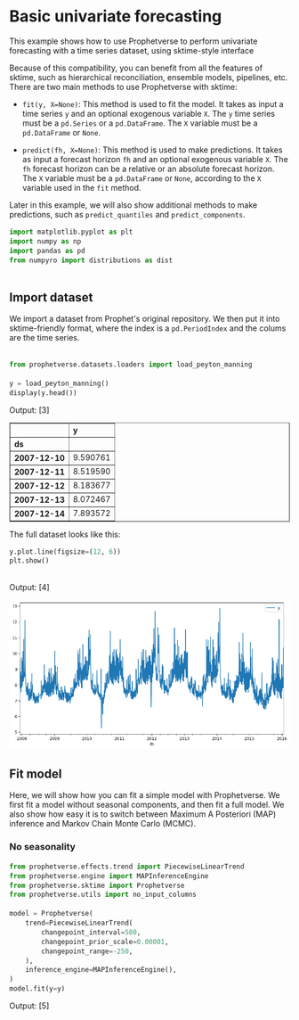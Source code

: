 # Basic univariate forecasting
This example shows how to use Prophetverse to perform univariate forecasting
with a time series dataset, using sktime-style interface

Because of this compatibility, you can benefit from all the features of sktime, such
as hierarchical reconciliation, ensemble models, pipelines, etc. There are two main
methods to use Prophetverse with sktime:

* `fit(y, X=None)`:  This method is used to fit the model. It takes as input
a time series `y` and an optional exogenous variable `X`. The `y` time series must be
a `pd.Series` or a `pd.DataFrame`. The `X` variable must be a `pd.DataFrame` or `None`.

* `predict(fh, X=None)`: This method is used to make predictions. It takes as input a
forecast horizon `fh` and an optional exogenous variable `X`. The `fh` forecast horizon
can be a relative or an absolute forecast horizon. The `X` variable must be a
`pd.DataFrame` or `None`, according to the `X` variable used in the `fit` method.

Later in this example, we will also show additional methods to make predictions, such as
`predict_quantiles` and `predict_components`.



```python
import matplotlib.pyplot as plt
import numpy as np
import pandas as pd
from numpyro import distributions as dist



```

## Import dataset

We import a dataset from Prophet's original repository. We then put it into sktime-friendly format, where the index is a `pd.PeriodIndex` and the colums are the time series.




```python

from prophetverse.datasets.loaders import load_peyton_manning

y = load_peyton_manning()
display(y.head())


```
<p class="cell-output-title jp-RenderedText jp-OutputArea-output">Output: <span class="cell-output-count">[3]</span></p>


<div>
<style scoped>
    .dataframe tbody tr th:only-of-type {
        vertical-align: middle;
    }

    .dataframe tbody tr th {
        vertical-align: top;
    }

    .dataframe thead th {
        text-align: right;
    }
</style>
<table border="1" class="dataframe">
  <thead>
    <tr style="text-align: right;">
      <th></th>
      <th>y</th>
    </tr>
    <tr>
      <th>ds</th>
      <th></th>
    </tr>
  </thead>
  <tbody>
    <tr>
      <th>2007-12-10</th>
      <td>9.590761</td>
    </tr>
    <tr>
      <th>2007-12-11</th>
      <td>8.519590</td>
    </tr>
    <tr>
      <th>2007-12-12</th>
      <td>8.183677</td>
    </tr>
    <tr>
      <th>2007-12-13</th>
      <td>8.072467</td>
    </tr>
    <tr>
      <th>2007-12-14</th>
      <td>7.893572</td>
    </tr>
  </tbody>
</table>
</div>


The full dataset looks like this:



```python
y.plot.line(figsize=(12, 6))
plt.show()



```
<p class="cell-output-title jp-RenderedText jp-OutputArea-output">Output: <span class="cell-output-count">[4]</span></p>


    
![png](index_files/output_5_0.png)
    


## Fit model
Here, we will show how you can fit a simple model with Prophetverse.
We first fit a model without seasonal components, and then fit a full model.
We also show how easy it is to switch between Maximum A Posteriori (MAP) inference
and Markov Chain Monte Carlo (MCMC).

### No seasonality




```python
from prophetverse.effects.trend import PiecewiseLinearTrend
from prophetverse.engine import MAPInferenceEngine
from prophetverse.sktime import Prophetverse
from prophetverse.utils import no_input_columns

model = Prophetverse(
    trend=PiecewiseLinearTrend(
        changepoint_interval=500,
        changepoint_prior_scale=0.00001,
        changepoint_range=-250,
    ),
    inference_engine=MAPInferenceEngine(),
)
model.fit(y=y)


```
<p class="cell-output-title jp-RenderedText jp-OutputArea-output">Output: <span class="cell-output-count">[5]</span></p>




<style>#sk-ac145de4-7e42-4c72-9b00-c64a5bb1a56c {
    /* Definition of color scheme common for light and dark mode */
    --sklearn-color-text: black;
    --sklearn-color-line: gray;
    /* Definition of color scheme for objects */
    --sklearn-color-level-0: #fff5e6;
    --sklearn-color-level-1: #f6e4d2;
    --sklearn-color-level-2: #ffe0b3;
    --sklearn-color-level-3: chocolate;

    /* Specific color for light theme */
    --sklearn-color-text-on-default-background: var(--theme-code-foreground, var(--jp-content-font-color1, black));
    --sklearn-color-background: var(--theme-background, var(--jp-layout-color0, white));
    --sklearn-color-border-box: var(--theme-code-foreground, var(--jp-content-font-color1, black));
    --sklearn-color-icon: #696969;

    @media (prefers-color-scheme: dark) {
      /* Redefinition of color scheme for dark theme */
      --sklearn-color-text-on-default-background: var(--theme-code-foreground, var(--jp-content-font-color1, white));
      --sklearn-color-background: var(--theme-background, var(--jp-layout-color0, #111));
      --sklearn-color-border-box: var(--theme-code-foreground, var(--jp-content-font-color1, white));
      --sklearn-color-icon: #878787;
    }
  }

  #sk-ac145de4-7e42-4c72-9b00-c64a5bb1a56c {
    color: var(--sklearn-color-text);
  }

  #sk-ac145de4-7e42-4c72-9b00-c64a5bb1a56c pre {
    padding: 0;
  }

  #sk-ac145de4-7e42-4c72-9b00-c64a5bb1a56c input.sk-hidden--visually {
    border: 0;
    clip: rect(1px 1px 1px 1px);
    clip: rect(1px, 1px, 1px, 1px);
    height: 1px;
    margin: -1px;
    overflow: hidden;
    padding: 0;
    position: absolute;
    width: 1px;
  }

  #sk-ac145de4-7e42-4c72-9b00-c64a5bb1a56c div.sk-dashed-wrapped {
    border: 1px dashed var(--sklearn-color-line);
    margin: 0 0.4em 0.5em 0.4em;
    box-sizing: border-box;
    padding-bottom: 0.4em;
    background-color: var(--sklearn-color-background);
  }

  #sk-ac145de4-7e42-4c72-9b00-c64a5bb1a56c div.sk-container {
    /* jupyter's `normalize.less` sets `[hidden] { display: none; }`
       but bootstrap.min.css set `[hidden] { display: none !important; }`
       so we also need the `!important` here to be able to override the
       default hidden behavior on the sphinx rendered scikit-learn.org.
       See: https://github.com/scikit-learn/scikit-learn/issues/21755 */
    display: inline-block !important;
    position: relative;
  }

  #sk-ac145de4-7e42-4c72-9b00-c64a5bb1a56c div.sk-text-repr-fallback {
    display: none;
  }

  div.sk-parallel-item,
  div.sk-serial,
  div.sk-item {
    /* draw centered vertical line to link estimators */
    background-image: linear-gradient(var(--sklearn-color-text-on-default-background), var(--sklearn-color-text-on-default-background));
    background-size: 2px 100%;
    background-repeat: no-repeat;
    background-position: center center;
  }

  /* Parallel-specific style estimator block */

  #sk-ac145de4-7e42-4c72-9b00-c64a5bb1a56c div.sk-parallel-item::after {
    content: "";
    width: 100%;
    border-bottom: 2px solid var(--sklearn-color-text-on-default-background);
    flex-grow: 1;
  }

  #sk-ac145de4-7e42-4c72-9b00-c64a5bb1a56c div.sk-parallel {
    display: flex;
    align-items: stretch;
    justify-content: center;
    background-color: var(--sklearn-color-background);
    position: relative;
  }

  #sk-ac145de4-7e42-4c72-9b00-c64a5bb1a56c div.sk-parallel-item {
    display: flex;
    flex-direction: column;
  }

  #sk-ac145de4-7e42-4c72-9b00-c64a5bb1a56c div.sk-parallel-item:first-child::after {
    align-self: flex-end;
    width: 50%;
  }

  #sk-ac145de4-7e42-4c72-9b00-c64a5bb1a56c div.sk-parallel-item:last-child::after {
    align-self: flex-start;
    width: 50%;
  }

  #sk-ac145de4-7e42-4c72-9b00-c64a5bb1a56c div.sk-parallel-item:only-child::after {
    width: 0;
  }

  /* Serial-specific style estimator block */

  #sk-ac145de4-7e42-4c72-9b00-c64a5bb1a56c div.sk-serial {
    display: flex;
    flex-direction: column;
    align-items: center;
    background-color: var(--sklearn-color-background);
    padding-right: 1em;
    padding-left: 1em;
  }


  /* Toggleable style: style used for estimator/Pipeline/ColumnTransformer box that is
  clickable and can be expanded/collapsed.
  - Pipeline and ColumnTransformer use this feature and define the default style
  - Estimators will overwrite some part of the style using the `sk-estimator` class
  */

  /* Pipeline and ColumnTransformer style (default) */

  #sk-ac145de4-7e42-4c72-9b00-c64a5bb1a56c div.sk-toggleable {
    /* Default theme specific background. It is overwritten whether we have a
    specific estimator or a Pipeline/ColumnTransformer */
    background-color: var(--sklearn-color-background);
  }

  /* Toggleable label */
  #sk-ac145de4-7e42-4c72-9b00-c64a5bb1a56c label.sk-toggleable__label {
    cursor: pointer;
    display: block;
    width: 100%;
    margin-bottom: 0;
    padding: 0.5em;
    box-sizing: border-box;
    text-align: center;
  }

  #sk-ac145de4-7e42-4c72-9b00-c64a5bb1a56c label.sk-toggleable__label-arrow:before {
    /* Arrow on the left of the label */
    content: "▸";
    float: left;
    margin-right: 0.25em;
    color: var(--sklearn-color-icon);
  }

  #sk-ac145de4-7e42-4c72-9b00-c64a5bb1a56c label.sk-toggleable__label-arrow:hover:before {
    color: var(--sklearn-color-text);
  }

  /* Toggleable content - dropdown */

  #sk-ac145de4-7e42-4c72-9b00-c64a5bb1a56c div.sk-toggleable__content {
    max-height: 0;
    max-width: 0;
    overflow: hidden;
    text-align: left;
    background-color: var(--sklearn-color-level-0);
  }

  #sk-ac145de4-7e42-4c72-9b00-c64a5bb1a56c div.sk-toggleable__content pre {
    margin: 0.2em;
    border-radius: 0.25em;
    color: var(--sklearn-color-text);
    background-color: var(--sklearn-color-level-0);
  }

  #sk-ac145de4-7e42-4c72-9b00-c64a5bb1a56c input.sk-toggleable__control:checked~div.sk-toggleable__content {
    /* Expand drop-down */
    max-height: 200px;
    max-width: 100%;
    overflow: auto;
  }

  #sk-ac145de4-7e42-4c72-9b00-c64a5bb1a56c input.sk-toggleable__control:checked~label.sk-toggleable__label-arrow:before {
    content: "▾";
  }

  /* Pipeline/ColumnTransformer-specific style */

  #sk-ac145de4-7e42-4c72-9b00-c64a5bb1a56c div.sk-label input.sk-toggleable__control:checked~label.sk-toggleable__label {
    color: var(--sklearn-color-text);
    background-color: var(--sklearn-color-level-2);
  }

  /* Estimator-specific style */

  /* Colorize estimator box */
  #sk-ac145de4-7e42-4c72-9b00-c64a5bb1a56c div.sk-estimator input.sk-toggleable__control:checked~label.sk-toggleable__label {
    /* unfitted */
    background-color: var(--sklearn-color-level-2);
  }

  #sk-ac145de4-7e42-4c72-9b00-c64a5bb1a56c div.sk-label label.sk-toggleable__label,
  #sk-ac145de4-7e42-4c72-9b00-c64a5bb1a56c div.sk-label label {
    /* The background is the default theme color */
    color: var(--sklearn-color-text-on-default-background);
  }

  /* On hover, darken the color of the background */
  #sk-ac145de4-7e42-4c72-9b00-c64a5bb1a56c div.sk-label:hover label.sk-toggleable__label {
    color: var(--sklearn-color-text);
    background-color: var(--sklearn-color-level-2);
  }

  /* Estimator label */

  #sk-ac145de4-7e42-4c72-9b00-c64a5bb1a56c div.sk-label label {
    font-family: monospace;
    font-weight: bold;
    display: inline-block;
    line-height: 1.2em;
  }

  #sk-ac145de4-7e42-4c72-9b00-c64a5bb1a56c div.sk-label-container {
    text-align: center;
  }

  /* Estimator-specific */
  #sk-ac145de4-7e42-4c72-9b00-c64a5bb1a56c div.sk-estimator {
    font-family: monospace;
    border: 1px dotted var(--sklearn-color-border-box);
    border-radius: 0.25em;
    box-sizing: border-box;
    margin-bottom: 0.5em;
    background-color: var(--sklearn-color-level-0);
  }

  /* on hover */
  #sk-ac145de4-7e42-4c72-9b00-c64a5bb1a56c div.sk-estimator:hover {
    background-color: var(--sklearn-color-level-2);
  }

  /* Specification for estimator info */

  .sk-estimator-doc-link,
  a:link.sk-estimator-doc-link,
  a:visited.sk-estimator-doc-link {
    float: right;
    font-size: smaller;
    line-height: 1em;
    font-family: monospace;
    background-color: var(--sklearn-color-background);
    border-radius: 1em;
    height: 1em;
    width: 1em;
    text-decoration: none !important;
    margin-left: 1ex;
    border: var(--sklearn-color-level-1) 1pt solid;
    color: var(--sklearn-color-level-1);
  }

  /* On hover */
  div.sk-estimator:hover .sk-estimator-doc-link:hover,
  .sk-estimator-doc-link:hover,
  div.sk-label-container:hover .sk-estimator-doc-link:hover,
  .sk-estimator-doc-link:hover {
    background-color: var(--sklearn-color-level-3);
    color: var(--sklearn-color-background);
    text-decoration: none;
  }

  /* Span, style for the box shown on hovering the info icon */
  .sk-estimator-doc-link span {
    display: none;
    z-index: 9999;
    position: relative;
    font-weight: normal;
    right: .2ex;
    padding: .5ex;
    margin: .5ex;
    width: min-content;
    min-width: 20ex;
    max-width: 50ex;
    color: var(--sklearn-color-text);
    box-shadow: 2pt 2pt 4pt #999;
    background: var(--sklearn-color-level-0);
    border: .5pt solid var(--sklearn-color-level-3);
  }

  .sk-estimator-doc-link:hover span {
    display: block;
  }

  /* "?"-specific style due to the `<a>` HTML tag */

  #sk-ac145de4-7e42-4c72-9b00-c64a5bb1a56c a.estimator_doc_link {
    float: right;
    font-size: 1rem;
    line-height: 1em;
    font-family: monospace;
    background-color: var(--sklearn-color-background);
    border-radius: 1rem;
    height: 1rem;
    width: 1rem;
    text-decoration: none;
    color: var(--sklearn-color-level-1);
    border: var(--sklearn-color-level-1) 1pt solid;
  }

  /* On hover */
  #sk-ac145de4-7e42-4c72-9b00-c64a5bb1a56c a.estimator_doc_link:hover {
    background-color: var(--sklearn-color-level-3);
    color: var(--sklearn-color-background);
    text-decoration: none;
  }
</style><div id='sk-ac145de4-7e42-4c72-9b00-c64a5bb1a56c' class="sk-top-container"><div class="sk-text-repr-fallback"><pre>Prophetverse(inference_engine=MAPInferenceEngine(),
             trend=PiecewiseLinearTrend(changepoint_interval=500,
                                        changepoint_prior_scale=1e-05,
                                        changepoint_range=-250))</pre><b>Please rerun this cell to show the HTML repr or trust the notebook.</b></div><div class="sk-container" hidden><div class="sk-item sk-dashed-wrapped"><div class='sk-label-container'><div class="sk-label sk-toggleable"><input class="sk-toggleable__control sk-hidden--visually" id=UUID('aa0015d6-c62c-4af4-a6fc-fd629d4a529d') type="checkbox" ><label for=UUID('aa0015d6-c62c-4af4-a6fc-fd629d4a529d') class='sk-toggleable__label sk-toggleable__label-arrow'>Prophetverse</label><div class="sk-toggleable__content"><pre>Prophetverse(inference_engine=MAPInferenceEngine(),
             trend=PiecewiseLinearTrend(changepoint_interval=500,
                                        changepoint_prior_scale=1e-05,
                                        changepoint_range=-250))</pre></div></div></div><div class="sk-parallel"><div class="sk-parallel-item"><div class="sk-item"><div class='sk-label-container'><div class="sk-label sk-toggleable"><label>effects</label></div></div><div class="sk-serial"><div class="sk-item"><div class="sk-serial"><div class='sk-item'><div class="sk-estimator sk-toggleable"><input class="sk-toggleable__control sk-hidden--visually" id=UUID('9458bd91-887a-4473-95e2-31c95d28abcb') type="checkbox" ><label for=UUID('9458bd91-887a-4473-95e2-31c95d28abcb') class='sk-toggleable__label sk-toggleable__label-arrow'>PiecewiseLinearTrend</label><div class="sk-toggleable__content"><pre>PiecewiseLinearTrend(changepoint_interval=500, changepoint_prior_scale=1e-05,
                     changepoint_range=-250)</pre></div></div></div></div></div></div></div></div><div class="sk-parallel-item"><div class="sk-item"><div class='sk-label-container'><div class="sk-label sk-toggleable"><label>inference_engine</label></div></div><div class="sk-serial"><div class='sk-item'><div class="sk-estimator sk-toggleable"><input class="sk-toggleable__control sk-hidden--visually" id=UUID('4be83960-907e-40dc-be3c-0477e587d04e') type="checkbox" ><label for=UUID('4be83960-907e-40dc-be3c-0477e587d04e') class='sk-toggleable__label sk-toggleable__label-arrow'>MAPInferenceEngine</label><div class="sk-toggleable__content"><pre>MAPInferenceEngine()</pre></div></div></div></div></div></div></div></div></div></div>




```python
forecast_horizon = pd.period_range("2007-01-01", "2018-01-01", freq="D")
fig, ax = plt.subplots(figsize=(10, 5))
preds = model.predict(fh=forecast_horizon)
preds.plot.line(ax=ax)
ax.scatter(y.index, y, marker="o", color="k", s=2, alpha=0.5)



```
<p class="cell-output-title jp-RenderedText jp-OutputArea-output">Output: <span class="cell-output-count">[6]</span></p>




    <matplotlib.collections.PathCollection at 0x319c97a10>




    
![png](index_files/output_8_1.png)
    


### With seasonality
Here, we fit the univariate Prophet and pass an exogenous effect as hyperparameter.
The `exogenous_effects` parameter let us add new components to the model and control
the relationship between exogenous variables and the target variable.
In this case, the `LinearFourierSeasonality` effect creates sinusoidal and cosine
terms to model the seasonality of the time series, which are then multiplied by
linear coefficients and added to the model.

This argument is a list of tuples of the form `(effect_name, effect, regex_to_filter_relevant_columns)`,
where `effect_name` is a string and `effect` is an instance of a subclass of
`prophetverse.effects.BaseEffect`. The regex is used to filter the columns of X
that are relevant for the effect, but can also be `None`
(or its alias `prophetverse.utils.no_input_columns`) if no input in `X` is needed
for the effect. For example, the seasonality effect already implemented in
`prophetverse.effects` module does not need any input in `X`, so we can use
`prophetverse.utils.no_input_columns` as the regex.




```python
from prophetverse.effects.fourier import LinearFourierSeasonality
from prophetverse.utils import no_input_columns

model = Prophetverse(
    trend=PiecewiseLinearTrend(
        changepoint_interval=500,
        changepoint_prior_scale=0.00001,
        changepoint_range=-500,
    ),
    exogenous_effects=[
        (
            "seasonality",
            LinearFourierSeasonality(
                freq="D",
                sp_list=[7, 365.25],
                fourier_terms_list=[3, 10],
                prior_scale=0.1,
                effect_mode="multiplicative",
            ),
            no_input_columns,
        ),
    ],
    inference_engine=MAPInferenceEngine(),
)
model.fit(y=y)



```
<p class="cell-output-title jp-RenderedText jp-OutputArea-output">Output: <span class="cell-output-count">[7]</span></p>




<style>#sk-6c62a257-56ca-4d35-888e-985d0a5c4315 {
    /* Definition of color scheme common for light and dark mode */
    --sklearn-color-text: black;
    --sklearn-color-line: gray;
    /* Definition of color scheme for objects */
    --sklearn-color-level-0: #fff5e6;
    --sklearn-color-level-1: #f6e4d2;
    --sklearn-color-level-2: #ffe0b3;
    --sklearn-color-level-3: chocolate;

    /* Specific color for light theme */
    --sklearn-color-text-on-default-background: var(--theme-code-foreground, var(--jp-content-font-color1, black));
    --sklearn-color-background: var(--theme-background, var(--jp-layout-color0, white));
    --sklearn-color-border-box: var(--theme-code-foreground, var(--jp-content-font-color1, black));
    --sklearn-color-icon: #696969;

    @media (prefers-color-scheme: dark) {
      /* Redefinition of color scheme for dark theme */
      --sklearn-color-text-on-default-background: var(--theme-code-foreground, var(--jp-content-font-color1, white));
      --sklearn-color-background: var(--theme-background, var(--jp-layout-color0, #111));
      --sklearn-color-border-box: var(--theme-code-foreground, var(--jp-content-font-color1, white));
      --sklearn-color-icon: #878787;
    }
  }

  #sk-6c62a257-56ca-4d35-888e-985d0a5c4315 {
    color: var(--sklearn-color-text);
  }

  #sk-6c62a257-56ca-4d35-888e-985d0a5c4315 pre {
    padding: 0;
  }

  #sk-6c62a257-56ca-4d35-888e-985d0a5c4315 input.sk-hidden--visually {
    border: 0;
    clip: rect(1px 1px 1px 1px);
    clip: rect(1px, 1px, 1px, 1px);
    height: 1px;
    margin: -1px;
    overflow: hidden;
    padding: 0;
    position: absolute;
    width: 1px;
  }

  #sk-6c62a257-56ca-4d35-888e-985d0a5c4315 div.sk-dashed-wrapped {
    border: 1px dashed var(--sklearn-color-line);
    margin: 0 0.4em 0.5em 0.4em;
    box-sizing: border-box;
    padding-bottom: 0.4em;
    background-color: var(--sklearn-color-background);
  }

  #sk-6c62a257-56ca-4d35-888e-985d0a5c4315 div.sk-container {
    /* jupyter's `normalize.less` sets `[hidden] { display: none; }`
       but bootstrap.min.css set `[hidden] { display: none !important; }`
       so we also need the `!important` here to be able to override the
       default hidden behavior on the sphinx rendered scikit-learn.org.
       See: https://github.com/scikit-learn/scikit-learn/issues/21755 */
    display: inline-block !important;
    position: relative;
  }

  #sk-6c62a257-56ca-4d35-888e-985d0a5c4315 div.sk-text-repr-fallback {
    display: none;
  }

  div.sk-parallel-item,
  div.sk-serial,
  div.sk-item {
    /* draw centered vertical line to link estimators */
    background-image: linear-gradient(var(--sklearn-color-text-on-default-background), var(--sklearn-color-text-on-default-background));
    background-size: 2px 100%;
    background-repeat: no-repeat;
    background-position: center center;
  }

  /* Parallel-specific style estimator block */

  #sk-6c62a257-56ca-4d35-888e-985d0a5c4315 div.sk-parallel-item::after {
    content: "";
    width: 100%;
    border-bottom: 2px solid var(--sklearn-color-text-on-default-background);
    flex-grow: 1;
  }

  #sk-6c62a257-56ca-4d35-888e-985d0a5c4315 div.sk-parallel {
    display: flex;
    align-items: stretch;
    justify-content: center;
    background-color: var(--sklearn-color-background);
    position: relative;
  }

  #sk-6c62a257-56ca-4d35-888e-985d0a5c4315 div.sk-parallel-item {
    display: flex;
    flex-direction: column;
  }

  #sk-6c62a257-56ca-4d35-888e-985d0a5c4315 div.sk-parallel-item:first-child::after {
    align-self: flex-end;
    width: 50%;
  }

  #sk-6c62a257-56ca-4d35-888e-985d0a5c4315 div.sk-parallel-item:last-child::after {
    align-self: flex-start;
    width: 50%;
  }

  #sk-6c62a257-56ca-4d35-888e-985d0a5c4315 div.sk-parallel-item:only-child::after {
    width: 0;
  }

  /* Serial-specific style estimator block */

  #sk-6c62a257-56ca-4d35-888e-985d0a5c4315 div.sk-serial {
    display: flex;
    flex-direction: column;
    align-items: center;
    background-color: var(--sklearn-color-background);
    padding-right: 1em;
    padding-left: 1em;
  }


  /* Toggleable style: style used for estimator/Pipeline/ColumnTransformer box that is
  clickable and can be expanded/collapsed.
  - Pipeline and ColumnTransformer use this feature and define the default style
  - Estimators will overwrite some part of the style using the `sk-estimator` class
  */

  /* Pipeline and ColumnTransformer style (default) */

  #sk-6c62a257-56ca-4d35-888e-985d0a5c4315 div.sk-toggleable {
    /* Default theme specific background. It is overwritten whether we have a
    specific estimator or a Pipeline/ColumnTransformer */
    background-color: var(--sklearn-color-background);
  }

  /* Toggleable label */
  #sk-6c62a257-56ca-4d35-888e-985d0a5c4315 label.sk-toggleable__label {
    cursor: pointer;
    display: block;
    width: 100%;
    margin-bottom: 0;
    padding: 0.5em;
    box-sizing: border-box;
    text-align: center;
  }

  #sk-6c62a257-56ca-4d35-888e-985d0a5c4315 label.sk-toggleable__label-arrow:before {
    /* Arrow on the left of the label */
    content: "▸";
    float: left;
    margin-right: 0.25em;
    color: var(--sklearn-color-icon);
  }

  #sk-6c62a257-56ca-4d35-888e-985d0a5c4315 label.sk-toggleable__label-arrow:hover:before {
    color: var(--sklearn-color-text);
  }

  /* Toggleable content - dropdown */

  #sk-6c62a257-56ca-4d35-888e-985d0a5c4315 div.sk-toggleable__content {
    max-height: 0;
    max-width: 0;
    overflow: hidden;
    text-align: left;
    background-color: var(--sklearn-color-level-0);
  }

  #sk-6c62a257-56ca-4d35-888e-985d0a5c4315 div.sk-toggleable__content pre {
    margin: 0.2em;
    border-radius: 0.25em;
    color: var(--sklearn-color-text);
    background-color: var(--sklearn-color-level-0);
  }

  #sk-6c62a257-56ca-4d35-888e-985d0a5c4315 input.sk-toggleable__control:checked~div.sk-toggleable__content {
    /* Expand drop-down */
    max-height: 200px;
    max-width: 100%;
    overflow: auto;
  }

  #sk-6c62a257-56ca-4d35-888e-985d0a5c4315 input.sk-toggleable__control:checked~label.sk-toggleable__label-arrow:before {
    content: "▾";
  }

  /* Pipeline/ColumnTransformer-specific style */

  #sk-6c62a257-56ca-4d35-888e-985d0a5c4315 div.sk-label input.sk-toggleable__control:checked~label.sk-toggleable__label {
    color: var(--sklearn-color-text);
    background-color: var(--sklearn-color-level-2);
  }

  /* Estimator-specific style */

  /* Colorize estimator box */
  #sk-6c62a257-56ca-4d35-888e-985d0a5c4315 div.sk-estimator input.sk-toggleable__control:checked~label.sk-toggleable__label {
    /* unfitted */
    background-color: var(--sklearn-color-level-2);
  }

  #sk-6c62a257-56ca-4d35-888e-985d0a5c4315 div.sk-label label.sk-toggleable__label,
  #sk-6c62a257-56ca-4d35-888e-985d0a5c4315 div.sk-label label {
    /* The background is the default theme color */
    color: var(--sklearn-color-text-on-default-background);
  }

  /* On hover, darken the color of the background */
  #sk-6c62a257-56ca-4d35-888e-985d0a5c4315 div.sk-label:hover label.sk-toggleable__label {
    color: var(--sklearn-color-text);
    background-color: var(--sklearn-color-level-2);
  }

  /* Estimator label */

  #sk-6c62a257-56ca-4d35-888e-985d0a5c4315 div.sk-label label {
    font-family: monospace;
    font-weight: bold;
    display: inline-block;
    line-height: 1.2em;
  }

  #sk-6c62a257-56ca-4d35-888e-985d0a5c4315 div.sk-label-container {
    text-align: center;
  }

  /* Estimator-specific */
  #sk-6c62a257-56ca-4d35-888e-985d0a5c4315 div.sk-estimator {
    font-family: monospace;
    border: 1px dotted var(--sklearn-color-border-box);
    border-radius: 0.25em;
    box-sizing: border-box;
    margin-bottom: 0.5em;
    background-color: var(--sklearn-color-level-0);
  }

  /* on hover */
  #sk-6c62a257-56ca-4d35-888e-985d0a5c4315 div.sk-estimator:hover {
    background-color: var(--sklearn-color-level-2);
  }

  /* Specification for estimator info */

  .sk-estimator-doc-link,
  a:link.sk-estimator-doc-link,
  a:visited.sk-estimator-doc-link {
    float: right;
    font-size: smaller;
    line-height: 1em;
    font-family: monospace;
    background-color: var(--sklearn-color-background);
    border-radius: 1em;
    height: 1em;
    width: 1em;
    text-decoration: none !important;
    margin-left: 1ex;
    border: var(--sklearn-color-level-1) 1pt solid;
    color: var(--sklearn-color-level-1);
  }

  /* On hover */
  div.sk-estimator:hover .sk-estimator-doc-link:hover,
  .sk-estimator-doc-link:hover,
  div.sk-label-container:hover .sk-estimator-doc-link:hover,
  .sk-estimator-doc-link:hover {
    background-color: var(--sklearn-color-level-3);
    color: var(--sklearn-color-background);
    text-decoration: none;
  }

  /* Span, style for the box shown on hovering the info icon */
  .sk-estimator-doc-link span {
    display: none;
    z-index: 9999;
    position: relative;
    font-weight: normal;
    right: .2ex;
    padding: .5ex;
    margin: .5ex;
    width: min-content;
    min-width: 20ex;
    max-width: 50ex;
    color: var(--sklearn-color-text);
    box-shadow: 2pt 2pt 4pt #999;
    background: var(--sklearn-color-level-0);
    border: .5pt solid var(--sklearn-color-level-3);
  }

  .sk-estimator-doc-link:hover span {
    display: block;
  }

  /* "?"-specific style due to the `<a>` HTML tag */

  #sk-6c62a257-56ca-4d35-888e-985d0a5c4315 a.estimator_doc_link {
    float: right;
    font-size: 1rem;
    line-height: 1em;
    font-family: monospace;
    background-color: var(--sklearn-color-background);
    border-radius: 1rem;
    height: 1rem;
    width: 1rem;
    text-decoration: none;
    color: var(--sklearn-color-level-1);
    border: var(--sklearn-color-level-1) 1pt solid;
  }

  /* On hover */
  #sk-6c62a257-56ca-4d35-888e-985d0a5c4315 a.estimator_doc_link:hover {
    background-color: var(--sklearn-color-level-3);
    color: var(--sklearn-color-background);
    text-decoration: none;
  }
</style><div id='sk-6c62a257-56ca-4d35-888e-985d0a5c4315' class="sk-top-container"><div class="sk-text-repr-fallback"><pre>Prophetverse(exogenous_effects=[(&#x27;seasonality&#x27;,
                                 LinearFourierSeasonality(effect_mode=&#x27;multiplicative&#x27;,
                                                          fourier_terms_list=[3,
                                                                              10],
                                                          freq=&#x27;D&#x27;,
                                                          prior_scale=0.1,
                                                          sp_list=[7, 365.25]),
                                 &#x27;^$&#x27;)],
             inference_engine=MAPInferenceEngine(),
             trend=PiecewiseLinearTrend(changepoint_interval=500,
                                        changepoint_prior_scale=1e-05,
                                        changepoint_range=-500))</pre><b>Please rerun this cell to show the HTML repr or trust the notebook.</b></div><div class="sk-container" hidden><div class="sk-item sk-dashed-wrapped"><div class='sk-label-container'><div class="sk-label sk-toggleable"><input class="sk-toggleable__control sk-hidden--visually" id=UUID('c2fc5c61-9953-4a9b-b7e7-87812265348c') type="checkbox" ><label for=UUID('c2fc5c61-9953-4a9b-b7e7-87812265348c') class='sk-toggleable__label sk-toggleable__label-arrow'>Prophetverse</label><div class="sk-toggleable__content"><pre>Prophetverse(exogenous_effects=[(&#x27;seasonality&#x27;,
                                 LinearFourierSeasonality(effect_mode=&#x27;multiplicative&#x27;,
                                                          fourier_terms_list=[3,
                                                                              10],
                                                          freq=&#x27;D&#x27;,
                                                          prior_scale=0.1,
                                                          sp_list=[7, 365.25]),
                                 &#x27;^$&#x27;)],
             inference_engine=MAPInferenceEngine(),
             trend=PiecewiseLinearTrend(changepoint_interval=500,
                                        changepoint_prior_scale=1e-05,
                                        changepoint_range=-500))</pre></div></div></div><div class="sk-parallel"><div class="sk-parallel-item"><div class="sk-item"><div class='sk-label-container'><div class="sk-label sk-toggleable"><label>effects</label></div></div><div class="sk-serial"><div class="sk-item"><div class="sk-serial"><div class='sk-item'><div class="sk-estimator sk-toggleable"><input class="sk-toggleable__control sk-hidden--visually" id=UUID('1af11104-f9dd-4b35-89d1-db8af930d55a') type="checkbox" ><label for=UUID('1af11104-f9dd-4b35-89d1-db8af930d55a') class='sk-toggleable__label sk-toggleable__label-arrow'>PiecewiseLinearTrend</label><div class="sk-toggleable__content"><pre>PiecewiseLinearTrend(changepoint_interval=500, changepoint_prior_scale=1e-05,
                     changepoint_range=-500)</pre></div></div></div><div class='sk-item'><div class="sk-estimator sk-toggleable"><input class="sk-toggleable__control sk-hidden--visually" id=UUID('f2e6cb30-5c6c-478d-95c0-2b34120f72fb') type="checkbox" ><label for=UUID('f2e6cb30-5c6c-478d-95c0-2b34120f72fb') class='sk-toggleable__label sk-toggleable__label-arrow'>LinearFourierSeasonality</label><div class="sk-toggleable__content"><pre>LinearFourierSeasonality(effect_mode=&#x27;multiplicative&#x27;,
                         fourier_terms_list=[3, 10], freq=&#x27;D&#x27;, prior_scale=0.1,
                         sp_list=[7, 365.25])</pre></div></div></div></div></div></div></div></div><div class="sk-parallel-item"><div class="sk-item"><div class='sk-label-container'><div class="sk-label sk-toggleable"><label>inference_engine</label></div></div><div class="sk-serial"><div class='sk-item'><div class="sk-estimator sk-toggleable"><input class="sk-toggleable__control sk-hidden--visually" id=UUID('ee554e03-2c47-4eda-a7f4-af99ae525612') type="checkbox" ><label for=UUID('ee554e03-2c47-4eda-a7f4-af99ae525612') class='sk-toggleable__label sk-toggleable__label-arrow'>MAPInferenceEngine</label><div class="sk-toggleable__content"><pre>MAPInferenceEngine()</pre></div></div></div></div></div></div></div></div></div></div>




```python
forecast_horizon = pd.period_range("2007-01-01", "2018-01-01", freq="D")
fig, ax = plt.subplots(figsize=(10, 5))
preds = model.predict(fh=forecast_horizon)
preds.plot.line(ax=ax)
ax.scatter(y.index, y, marker="o", color="k", s=2, alpha=0.5)



```
<p class="cell-output-title jp-RenderedText jp-OutputArea-output">Output: <span class="cell-output-count">[8]</span></p>




    <matplotlib.collections.PathCollection at 0x322e2e950>




    
![png](index_files/output_11_1.png)
    


## Probabilistic forecasting
We can also make probabilistic forecasts with Prophetverse, in sktime fashion.
 The `predict_quantiles` method returns the quantiles of the predictive distribution
in a `pd.DataFrame`



```python
quantiles = model.predict_quantiles(fh=forecast_horizon, alpha=[0.1, 0.9])
quantiles.head()


```
<p class="cell-output-title jp-RenderedText jp-OutputArea-output">Output: <span class="cell-output-count">[9]</span></p>




<div>
<style scoped>
    .dataframe tbody tr th:only-of-type {
        vertical-align: middle;
    }

    .dataframe tbody tr th {
        vertical-align: top;
    }

    .dataframe thead tr th {
        text-align: left;
    }
</style>
<table border="1" class="dataframe">
  <thead>
    <tr>
      <th></th>
      <th colspan="2" halign="left">y</th>
    </tr>
    <tr>
      <th></th>
      <th>0.1</th>
      <th>0.9</th>
    </tr>
  </thead>
  <tbody>
    <tr>
      <th>2007-01-01</th>
      <td>8.066615</td>
      <td>9.367413</td>
    </tr>
    <tr>
      <th>2007-01-02</th>
      <td>7.873573</td>
      <td>9.173687</td>
    </tr>
    <tr>
      <th>2007-01-03</th>
      <td>7.761128</td>
      <td>9.031336</td>
    </tr>
    <tr>
      <th>2007-01-04</th>
      <td>7.715733</td>
      <td>9.067670</td>
    </tr>
    <tr>
      <th>2007-01-05</th>
      <td>7.747439</td>
      <td>9.096114</td>
    </tr>
  </tbody>
</table>
</div>



The plot below shows the (0.1, 0.9) quantiles of the predictive distribution



```python
fig, ax = plt.subplots(figsize=(10, 5))
# Plot area between quantiles
ax.fill_between(
    quantiles.index.to_timestamp(),
    quantiles.iloc[:, 0],
    quantiles.iloc[:, -1],
    alpha=0.5,
)
ax.scatter(y.index, y, marker="o", color="k", s=2, alpha=1)


```
<p class="cell-output-title jp-RenderedText jp-OutputArea-output">Output: <span class="cell-output-count">[10]</span></p>




    <matplotlib.collections.PathCollection at 0x324367b90>




    
![png](index_files/output_15_1.png)
    


## Timeseries decomposition
We can easily extract the components of the time series with the `predict_components`
method. This method, in particular, is not implemented in sktime's `BaseForecaster`,
but it is a method of `prophetverse.Prophetverse` class.



```python
sites = model.predict_components(fh=forecast_horizon)
sites.head()


```
<p class="cell-output-title jp-RenderedText jp-OutputArea-output">Output: <span class="cell-output-count">[11]</span></p>




<div>
<style scoped>
    .dataframe tbody tr th:only-of-type {
        vertical-align: middle;
    }

    .dataframe tbody tr th {
        vertical-align: top;
    }

    .dataframe thead th {
        text-align: right;
    }
</style>
<table border="1" class="dataframe">
  <thead>
    <tr style="text-align: right;">
      <th></th>
      <th>mean</th>
      <th>obs</th>
      <th>seasonality</th>
      <th>trend</th>
    </tr>
  </thead>
  <tbody>
    <tr>
      <th>2007-01-01</th>
      <td>8.716851</td>
      <td>8.730150</td>
      <td>0.916735</td>
      <td>7.800113</td>
    </tr>
    <tr>
      <th>2007-01-02</th>
      <td>8.521084</td>
      <td>8.512227</td>
      <td>0.720966</td>
      <td>7.800113</td>
    </tr>
    <tr>
      <th>2007-01-03</th>
      <td>8.367682</td>
      <td>8.385690</td>
      <td>0.567568</td>
      <td>7.800113</td>
    </tr>
    <tr>
      <th>2007-01-04</th>
      <td>8.386809</td>
      <td>8.394879</td>
      <td>0.586693</td>
      <td>7.800113</td>
    </tr>
    <tr>
      <th>2007-01-05</th>
      <td>8.418292</td>
      <td>8.409329</td>
      <td>0.618176</td>
      <td>7.800113</td>
    </tr>
  </tbody>
</table>
</div>




```python
for column in sites.columns:
    fig, ax = plt.subplots(figsize=(8, 2))
    ax.plot(sites.index.to_timestamp(), sites[column], label=column)
    ax.set_title(column)
    fig.show()


```
<p class="cell-output-title jp-RenderedText jp-OutputArea-output">Output: <span class="cell-output-count">[12]</span></p>


    
![png](index_files/output_18_0.png)
    



    
![png](index_files/output_18_1.png)
    



    
![png](index_files/output_18_2.png)
    



    
![png](index_files/output_18_3.png)
    


## Fitting with MCMC
In the previous examples, we used MAP inference to fit the model. However, we can also
use Markov Chain Monte Carlo (MCMC) to fit the model. To do this, we just need to
change the `inference_engine` parameter to `MCMCInferenceEngine`. The rest of the code
remains the same.

The `set_params` method is used to set the parameters of the model, in sklearn fashion.




```python
from prophetverse.engine import MCMCInferenceEngine

model.set_params(inference_engine=MCMCInferenceEngine())

import numpyro

numpyro.enable_x64()  # To avoid computational issues with MCMC

model.fit(y=y)


```
<p class="cell-output-title jp-RenderedText jp-OutputArea-output">Output: <span class="cell-output-count">[13]</span></p>




<style>#sk-c5902009-83e4-49a3-a5d5-1df7835d98a5 {
    /* Definition of color scheme common for light and dark mode */
    --sklearn-color-text: black;
    --sklearn-color-line: gray;
    /* Definition of color scheme for objects */
    --sklearn-color-level-0: #fff5e6;
    --sklearn-color-level-1: #f6e4d2;
    --sklearn-color-level-2: #ffe0b3;
    --sklearn-color-level-3: chocolate;

    /* Specific color for light theme */
    --sklearn-color-text-on-default-background: var(--theme-code-foreground, var(--jp-content-font-color1, black));
    --sklearn-color-background: var(--theme-background, var(--jp-layout-color0, white));
    --sklearn-color-border-box: var(--theme-code-foreground, var(--jp-content-font-color1, black));
    --sklearn-color-icon: #696969;

    @media (prefers-color-scheme: dark) {
      /* Redefinition of color scheme for dark theme */
      --sklearn-color-text-on-default-background: var(--theme-code-foreground, var(--jp-content-font-color1, white));
      --sklearn-color-background: var(--theme-background, var(--jp-layout-color0, #111));
      --sklearn-color-border-box: var(--theme-code-foreground, var(--jp-content-font-color1, white));
      --sklearn-color-icon: #878787;
    }
  }

  #sk-c5902009-83e4-49a3-a5d5-1df7835d98a5 {
    color: var(--sklearn-color-text);
  }

  #sk-c5902009-83e4-49a3-a5d5-1df7835d98a5 pre {
    padding: 0;
  }

  #sk-c5902009-83e4-49a3-a5d5-1df7835d98a5 input.sk-hidden--visually {
    border: 0;
    clip: rect(1px 1px 1px 1px);
    clip: rect(1px, 1px, 1px, 1px);
    height: 1px;
    margin: -1px;
    overflow: hidden;
    padding: 0;
    position: absolute;
    width: 1px;
  }

  #sk-c5902009-83e4-49a3-a5d5-1df7835d98a5 div.sk-dashed-wrapped {
    border: 1px dashed var(--sklearn-color-line);
    margin: 0 0.4em 0.5em 0.4em;
    box-sizing: border-box;
    padding-bottom: 0.4em;
    background-color: var(--sklearn-color-background);
  }

  #sk-c5902009-83e4-49a3-a5d5-1df7835d98a5 div.sk-container {
    /* jupyter's `normalize.less` sets `[hidden] { display: none; }`
       but bootstrap.min.css set `[hidden] { display: none !important; }`
       so we also need the `!important` here to be able to override the
       default hidden behavior on the sphinx rendered scikit-learn.org.
       See: https://github.com/scikit-learn/scikit-learn/issues/21755 */
    display: inline-block !important;
    position: relative;
  }

  #sk-c5902009-83e4-49a3-a5d5-1df7835d98a5 div.sk-text-repr-fallback {
    display: none;
  }

  div.sk-parallel-item,
  div.sk-serial,
  div.sk-item {
    /* draw centered vertical line to link estimators */
    background-image: linear-gradient(var(--sklearn-color-text-on-default-background), var(--sklearn-color-text-on-default-background));
    background-size: 2px 100%;
    background-repeat: no-repeat;
    background-position: center center;
  }

  /* Parallel-specific style estimator block */

  #sk-c5902009-83e4-49a3-a5d5-1df7835d98a5 div.sk-parallel-item::after {
    content: "";
    width: 100%;
    border-bottom: 2px solid var(--sklearn-color-text-on-default-background);
    flex-grow: 1;
  }

  #sk-c5902009-83e4-49a3-a5d5-1df7835d98a5 div.sk-parallel {
    display: flex;
    align-items: stretch;
    justify-content: center;
    background-color: var(--sklearn-color-background);
    position: relative;
  }

  #sk-c5902009-83e4-49a3-a5d5-1df7835d98a5 div.sk-parallel-item {
    display: flex;
    flex-direction: column;
  }

  #sk-c5902009-83e4-49a3-a5d5-1df7835d98a5 div.sk-parallel-item:first-child::after {
    align-self: flex-end;
    width: 50%;
  }

  #sk-c5902009-83e4-49a3-a5d5-1df7835d98a5 div.sk-parallel-item:last-child::after {
    align-self: flex-start;
    width: 50%;
  }

  #sk-c5902009-83e4-49a3-a5d5-1df7835d98a5 div.sk-parallel-item:only-child::after {
    width: 0;
  }

  /* Serial-specific style estimator block */

  #sk-c5902009-83e4-49a3-a5d5-1df7835d98a5 div.sk-serial {
    display: flex;
    flex-direction: column;
    align-items: center;
    background-color: var(--sklearn-color-background);
    padding-right: 1em;
    padding-left: 1em;
  }


  /* Toggleable style: style used for estimator/Pipeline/ColumnTransformer box that is
  clickable and can be expanded/collapsed.
  - Pipeline and ColumnTransformer use this feature and define the default style
  - Estimators will overwrite some part of the style using the `sk-estimator` class
  */

  /* Pipeline and ColumnTransformer style (default) */

  #sk-c5902009-83e4-49a3-a5d5-1df7835d98a5 div.sk-toggleable {
    /* Default theme specific background. It is overwritten whether we have a
    specific estimator or a Pipeline/ColumnTransformer */
    background-color: var(--sklearn-color-background);
  }

  /* Toggleable label */
  #sk-c5902009-83e4-49a3-a5d5-1df7835d98a5 label.sk-toggleable__label {
    cursor: pointer;
    display: block;
    width: 100%;
    margin-bottom: 0;
    padding: 0.5em;
    box-sizing: border-box;
    text-align: center;
  }

  #sk-c5902009-83e4-49a3-a5d5-1df7835d98a5 label.sk-toggleable__label-arrow:before {
    /* Arrow on the left of the label */
    content: "▸";
    float: left;
    margin-right: 0.25em;
    color: var(--sklearn-color-icon);
  }

  #sk-c5902009-83e4-49a3-a5d5-1df7835d98a5 label.sk-toggleable__label-arrow:hover:before {
    color: var(--sklearn-color-text);
  }

  /* Toggleable content - dropdown */

  #sk-c5902009-83e4-49a3-a5d5-1df7835d98a5 div.sk-toggleable__content {
    max-height: 0;
    max-width: 0;
    overflow: hidden;
    text-align: left;
    background-color: var(--sklearn-color-level-0);
  }

  #sk-c5902009-83e4-49a3-a5d5-1df7835d98a5 div.sk-toggleable__content pre {
    margin: 0.2em;
    border-radius: 0.25em;
    color: var(--sklearn-color-text);
    background-color: var(--sklearn-color-level-0);
  }

  #sk-c5902009-83e4-49a3-a5d5-1df7835d98a5 input.sk-toggleable__control:checked~div.sk-toggleable__content {
    /* Expand drop-down */
    max-height: 200px;
    max-width: 100%;
    overflow: auto;
  }

  #sk-c5902009-83e4-49a3-a5d5-1df7835d98a5 input.sk-toggleable__control:checked~label.sk-toggleable__label-arrow:before {
    content: "▾";
  }

  /* Pipeline/ColumnTransformer-specific style */

  #sk-c5902009-83e4-49a3-a5d5-1df7835d98a5 div.sk-label input.sk-toggleable__control:checked~label.sk-toggleable__label {
    color: var(--sklearn-color-text);
    background-color: var(--sklearn-color-level-2);
  }

  /* Estimator-specific style */

  /* Colorize estimator box */
  #sk-c5902009-83e4-49a3-a5d5-1df7835d98a5 div.sk-estimator input.sk-toggleable__control:checked~label.sk-toggleable__label {
    /* unfitted */
    background-color: var(--sklearn-color-level-2);
  }

  #sk-c5902009-83e4-49a3-a5d5-1df7835d98a5 div.sk-label label.sk-toggleable__label,
  #sk-c5902009-83e4-49a3-a5d5-1df7835d98a5 div.sk-label label {
    /* The background is the default theme color */
    color: var(--sklearn-color-text-on-default-background);
  }

  /* On hover, darken the color of the background */
  #sk-c5902009-83e4-49a3-a5d5-1df7835d98a5 div.sk-label:hover label.sk-toggleable__label {
    color: var(--sklearn-color-text);
    background-color: var(--sklearn-color-level-2);
  }

  /* Estimator label */

  #sk-c5902009-83e4-49a3-a5d5-1df7835d98a5 div.sk-label label {
    font-family: monospace;
    font-weight: bold;
    display: inline-block;
    line-height: 1.2em;
  }

  #sk-c5902009-83e4-49a3-a5d5-1df7835d98a5 div.sk-label-container {
    text-align: center;
  }

  /* Estimator-specific */
  #sk-c5902009-83e4-49a3-a5d5-1df7835d98a5 div.sk-estimator {
    font-family: monospace;
    border: 1px dotted var(--sklearn-color-border-box);
    border-radius: 0.25em;
    box-sizing: border-box;
    margin-bottom: 0.5em;
    background-color: var(--sklearn-color-level-0);
  }

  /* on hover */
  #sk-c5902009-83e4-49a3-a5d5-1df7835d98a5 div.sk-estimator:hover {
    background-color: var(--sklearn-color-level-2);
  }

  /* Specification for estimator info */

  .sk-estimator-doc-link,
  a:link.sk-estimator-doc-link,
  a:visited.sk-estimator-doc-link {
    float: right;
    font-size: smaller;
    line-height: 1em;
    font-family: monospace;
    background-color: var(--sklearn-color-background);
    border-radius: 1em;
    height: 1em;
    width: 1em;
    text-decoration: none !important;
    margin-left: 1ex;
    border: var(--sklearn-color-level-1) 1pt solid;
    color: var(--sklearn-color-level-1);
  }

  /* On hover */
  div.sk-estimator:hover .sk-estimator-doc-link:hover,
  .sk-estimator-doc-link:hover,
  div.sk-label-container:hover .sk-estimator-doc-link:hover,
  .sk-estimator-doc-link:hover {
    background-color: var(--sklearn-color-level-3);
    color: var(--sklearn-color-background);
    text-decoration: none;
  }

  /* Span, style for the box shown on hovering the info icon */
  .sk-estimator-doc-link span {
    display: none;
    z-index: 9999;
    position: relative;
    font-weight: normal;
    right: .2ex;
    padding: .5ex;
    margin: .5ex;
    width: min-content;
    min-width: 20ex;
    max-width: 50ex;
    color: var(--sklearn-color-text);
    box-shadow: 2pt 2pt 4pt #999;
    background: var(--sklearn-color-level-0);
    border: .5pt solid var(--sklearn-color-level-3);
  }

  .sk-estimator-doc-link:hover span {
    display: block;
  }

  /* "?"-specific style due to the `<a>` HTML tag */

  #sk-c5902009-83e4-49a3-a5d5-1df7835d98a5 a.estimator_doc_link {
    float: right;
    font-size: 1rem;
    line-height: 1em;
    font-family: monospace;
    background-color: var(--sklearn-color-background);
    border-radius: 1rem;
    height: 1rem;
    width: 1rem;
    text-decoration: none;
    color: var(--sklearn-color-level-1);
    border: var(--sklearn-color-level-1) 1pt solid;
  }

  /* On hover */
  #sk-c5902009-83e4-49a3-a5d5-1df7835d98a5 a.estimator_doc_link:hover {
    background-color: var(--sklearn-color-level-3);
    color: var(--sklearn-color-background);
    text-decoration: none;
  }
</style><div id='sk-c5902009-83e4-49a3-a5d5-1df7835d98a5' class="sk-top-container"><div class="sk-text-repr-fallback"><pre>Prophetverse(exogenous_effects=[(&#x27;seasonality&#x27;,
                                 LinearFourierSeasonality(effect_mode=&#x27;multiplicative&#x27;,
                                                          fourier_terms_list=[3,
                                                                              10],
                                                          freq=&#x27;D&#x27;,
                                                          prior_scale=0.1,
                                                          sp_list=[7, 365.25]),
                                 &#x27;^$&#x27;)],
             inference_engine=MCMCInferenceEngine(),
             trend=PiecewiseLinearTrend(changepoint_interval=500,
                                        changepoint_prior_scale=1e-05,
                                        changepoint_range=-500))</pre><b>Please rerun this cell to show the HTML repr or trust the notebook.</b></div><div class="sk-container" hidden><div class="sk-item sk-dashed-wrapped"><div class='sk-label-container'><div class="sk-label sk-toggleable"><input class="sk-toggleable__control sk-hidden--visually" id=UUID('84d47860-a8bb-4bb4-ac69-bbaf48898c99') type="checkbox" ><label for=UUID('84d47860-a8bb-4bb4-ac69-bbaf48898c99') class='sk-toggleable__label sk-toggleable__label-arrow'>Prophetverse</label><div class="sk-toggleable__content"><pre>Prophetverse(exogenous_effects=[(&#x27;seasonality&#x27;,
                                 LinearFourierSeasonality(effect_mode=&#x27;multiplicative&#x27;,
                                                          fourier_terms_list=[3,
                                                                              10],
                                                          freq=&#x27;D&#x27;,
                                                          prior_scale=0.1,
                                                          sp_list=[7, 365.25]),
                                 &#x27;^$&#x27;)],
             inference_engine=MCMCInferenceEngine(),
             trend=PiecewiseLinearTrend(changepoint_interval=500,
                                        changepoint_prior_scale=1e-05,
                                        changepoint_range=-500))</pre></div></div></div><div class="sk-parallel"><div class="sk-parallel-item"><div class="sk-item"><div class='sk-label-container'><div class="sk-label sk-toggleable"><label>effects</label></div></div><div class="sk-serial"><div class="sk-item"><div class="sk-serial"><div class='sk-item'><div class="sk-estimator sk-toggleable"><input class="sk-toggleable__control sk-hidden--visually" id=UUID('cc88223e-9892-485a-8829-9d50798d83dc') type="checkbox" ><label for=UUID('cc88223e-9892-485a-8829-9d50798d83dc') class='sk-toggleable__label sk-toggleable__label-arrow'>PiecewiseLinearTrend</label><div class="sk-toggleable__content"><pre>PiecewiseLinearTrend(changepoint_interval=500, changepoint_prior_scale=1e-05,
                     changepoint_range=-500)</pre></div></div></div><div class='sk-item'><div class="sk-estimator sk-toggleable"><input class="sk-toggleable__control sk-hidden--visually" id=UUID('8c5f5e65-c630-44e3-bee8-1c338ff3db37') type="checkbox" ><label for=UUID('8c5f5e65-c630-44e3-bee8-1c338ff3db37') class='sk-toggleable__label sk-toggleable__label-arrow'>LinearFourierSeasonality</label><div class="sk-toggleable__content"><pre>LinearFourierSeasonality(effect_mode=&#x27;multiplicative&#x27;,
                         fourier_terms_list=[3, 10], freq=&#x27;D&#x27;, prior_scale=0.1,
                         sp_list=[7, 365.25])</pre></div></div></div></div></div></div></div></div><div class="sk-parallel-item"><div class="sk-item"><div class='sk-label-container'><div class="sk-label sk-toggleable"><label>inference_engine</label></div></div><div class="sk-serial"><div class='sk-item'><div class="sk-estimator sk-toggleable"><input class="sk-toggleable__control sk-hidden--visually" id=UUID('fa1a3a4b-c44c-4dcd-be98-c1e90422d65d') type="checkbox" ><label for=UUID('fa1a3a4b-c44c-4dcd-be98-c1e90422d65d') class='sk-toggleable__label sk-toggleable__label-arrow'>MCMCInferenceEngine</label><div class="sk-toggleable__content"><pre>MCMCInferenceEngine()</pre></div></div></div></div></div></div></div></div></div></div>




```python
quantiles = model.predict_quantiles(fh=forecast_horizon, alpha=[0.75, 0.25])
fig, ax = plt.subplots(figsize=(10, 5))
# Plot area between quantiles
ax.fill_between(
    quantiles.index.to_timestamp(),
    quantiles.iloc[:, 0],
    quantiles.iloc[:, -1],
    alpha=0.5,
)
ax.scatter(y.index, y, marker="o", color="k", s=2, alpha=1)


```
<p class="cell-output-title jp-RenderedText jp-OutputArea-output">Output: <span class="cell-output-count">[14]</span></p>




    <matplotlib.collections.PathCollection at 0x35575eb50>




    
![png](index_files/output_21_1.png)
    


One interesting feature of MCMC is that it allows us to obtain samples from the
posterior distribution of the parameters. In other words, we can also obtain probabilistic
forecasts for the TS components.



```python
samples = model.predict_component_samples(fh=forecast_horizon)
samples

```
<p class="cell-output-title jp-RenderedText jp-OutputArea-output">Output: <span class="cell-output-count">[15]</span></p>




<div>
<style scoped>
    .dataframe tbody tr th:only-of-type {
        vertical-align: middle;
    }

    .dataframe tbody tr th {
        vertical-align: top;
    }

    .dataframe thead th {
        text-align: right;
    }
</style>
<table border="1" class="dataframe">
  <thead>
    <tr style="text-align: right;">
      <th></th>
      <th></th>
      <th>mean</th>
      <th>obs</th>
      <th>seasonality</th>
      <th>trend</th>
    </tr>
    <tr>
      <th>sample</th>
      <th></th>
      <th></th>
      <th></th>
      <th></th>
      <th></th>
    </tr>
  </thead>
  <tbody>
    <tr>
      <th rowspan="5" valign="top">0</th>
      <th>2007-01-01</th>
      <td>13.216102</td>
      <td>13.196515</td>
      <td>4.843813</td>
      <td>8.372289</td>
    </tr>
    <tr>
      <th>2007-01-02</th>
      <td>13.454115</td>
      <td>13.701294</td>
      <td>5.081825</td>
      <td>8.372289</td>
    </tr>
    <tr>
      <th>2007-01-03</th>
      <td>11.383386</td>
      <td>11.329435</td>
      <td>3.011097</td>
      <td>8.372289</td>
    </tr>
    <tr>
      <th>2007-01-04</th>
      <td>10.875955</td>
      <td>10.969802</td>
      <td>2.503665</td>
      <td>8.372289</td>
    </tr>
    <tr>
      <th>2007-01-05</th>
      <td>12.315873</td>
      <td>12.678445</td>
      <td>3.943584</td>
      <td>8.372289</td>
    </tr>
    <tr>
      <th>...</th>
      <th>...</th>
      <td>...</td>
      <td>...</td>
      <td>...</td>
      <td>...</td>
    </tr>
    <tr>
      <th rowspan="5" valign="top">999</th>
      <th>2017-12-28</th>
      <td>7.777440</td>
      <td>7.705639</td>
      <td>0.620472</td>
      <td>7.156968</td>
    </tr>
    <tr>
      <th>2017-12-29</th>
      <td>8.144931</td>
      <td>8.526028</td>
      <td>0.988648</td>
      <td>7.156283</td>
    </tr>
    <tr>
      <th>2017-12-30</th>
      <td>7.878786</td>
      <td>7.964994</td>
      <td>0.723189</td>
      <td>7.155597</td>
    </tr>
    <tr>
      <th>2017-12-31</th>
      <td>7.821858</td>
      <td>7.957323</td>
      <td>0.666947</td>
      <td>7.154911</td>
    </tr>
    <tr>
      <th>2018-01-01</th>
      <td>8.740103</td>
      <td>8.565384</td>
      <td>1.585878</td>
      <td>7.154225</td>
    </tr>
  </tbody>
</table>
<p>4019000 rows × 4 columns</p>
</div>



## Extra: syntax sugar
In Prophetverse, we've implemented the `>>` operator, which makes it easier to
set `trend`, `exogenous_effects` and `inference_engine` parameters.




```python

trend = PiecewiseLinearTrend(
    changepoint_interval=300,
    changepoint_prior_scale=0.0001,
    changepoint_range=0.8,
)
exogenous_effects = [
    (
        "seasonality",
        LinearFourierSeasonality(
            freq="D",
            sp_list=[7, 365.25],
            fourier_terms_list=[3, 10],
            prior_scale=0.1,
            effect_mode="multiplicative",
        ),
        no_input_columns,
    ),
]
inference_engine = MAPInferenceEngine()

model = Prophetverse() >> trend >> exogenous_effects >> inference_engine
model.fit(y=y)

```
<p class="cell-output-title jp-RenderedText jp-OutputArea-output">Output: <span class="cell-output-count">[16]</span></p>




<style>#sk-6500d34a-a1f7-4001-bc3e-86335b1688c8 {
    /* Definition of color scheme common for light and dark mode */
    --sklearn-color-text: black;
    --sklearn-color-line: gray;
    /* Definition of color scheme for objects */
    --sklearn-color-level-0: #fff5e6;
    --sklearn-color-level-1: #f6e4d2;
    --sklearn-color-level-2: #ffe0b3;
    --sklearn-color-level-3: chocolate;

    /* Specific color for light theme */
    --sklearn-color-text-on-default-background: var(--theme-code-foreground, var(--jp-content-font-color1, black));
    --sklearn-color-background: var(--theme-background, var(--jp-layout-color0, white));
    --sklearn-color-border-box: var(--theme-code-foreground, var(--jp-content-font-color1, black));
    --sklearn-color-icon: #696969;

    @media (prefers-color-scheme: dark) {
      /* Redefinition of color scheme for dark theme */
      --sklearn-color-text-on-default-background: var(--theme-code-foreground, var(--jp-content-font-color1, white));
      --sklearn-color-background: var(--theme-background, var(--jp-layout-color0, #111));
      --sklearn-color-border-box: var(--theme-code-foreground, var(--jp-content-font-color1, white));
      --sklearn-color-icon: #878787;
    }
  }

  #sk-6500d34a-a1f7-4001-bc3e-86335b1688c8 {
    color: var(--sklearn-color-text);
  }

  #sk-6500d34a-a1f7-4001-bc3e-86335b1688c8 pre {
    padding: 0;
  }

  #sk-6500d34a-a1f7-4001-bc3e-86335b1688c8 input.sk-hidden--visually {
    border: 0;
    clip: rect(1px 1px 1px 1px);
    clip: rect(1px, 1px, 1px, 1px);
    height: 1px;
    margin: -1px;
    overflow: hidden;
    padding: 0;
    position: absolute;
    width: 1px;
  }

  #sk-6500d34a-a1f7-4001-bc3e-86335b1688c8 div.sk-dashed-wrapped {
    border: 1px dashed var(--sklearn-color-line);
    margin: 0 0.4em 0.5em 0.4em;
    box-sizing: border-box;
    padding-bottom: 0.4em;
    background-color: var(--sklearn-color-background);
  }

  #sk-6500d34a-a1f7-4001-bc3e-86335b1688c8 div.sk-container {
    /* jupyter's `normalize.less` sets `[hidden] { display: none; }`
       but bootstrap.min.css set `[hidden] { display: none !important; }`
       so we also need the `!important` here to be able to override the
       default hidden behavior on the sphinx rendered scikit-learn.org.
       See: https://github.com/scikit-learn/scikit-learn/issues/21755 */
    display: inline-block !important;
    position: relative;
  }

  #sk-6500d34a-a1f7-4001-bc3e-86335b1688c8 div.sk-text-repr-fallback {
    display: none;
  }

  div.sk-parallel-item,
  div.sk-serial,
  div.sk-item {
    /* draw centered vertical line to link estimators */
    background-image: linear-gradient(var(--sklearn-color-text-on-default-background), var(--sklearn-color-text-on-default-background));
    background-size: 2px 100%;
    background-repeat: no-repeat;
    background-position: center center;
  }

  /* Parallel-specific style estimator block */

  #sk-6500d34a-a1f7-4001-bc3e-86335b1688c8 div.sk-parallel-item::after {
    content: "";
    width: 100%;
    border-bottom: 2px solid var(--sklearn-color-text-on-default-background);
    flex-grow: 1;
  }

  #sk-6500d34a-a1f7-4001-bc3e-86335b1688c8 div.sk-parallel {
    display: flex;
    align-items: stretch;
    justify-content: center;
    background-color: var(--sklearn-color-background);
    position: relative;
  }

  #sk-6500d34a-a1f7-4001-bc3e-86335b1688c8 div.sk-parallel-item {
    display: flex;
    flex-direction: column;
  }

  #sk-6500d34a-a1f7-4001-bc3e-86335b1688c8 div.sk-parallel-item:first-child::after {
    align-self: flex-end;
    width: 50%;
  }

  #sk-6500d34a-a1f7-4001-bc3e-86335b1688c8 div.sk-parallel-item:last-child::after {
    align-self: flex-start;
    width: 50%;
  }

  #sk-6500d34a-a1f7-4001-bc3e-86335b1688c8 div.sk-parallel-item:only-child::after {
    width: 0;
  }

  /* Serial-specific style estimator block */

  #sk-6500d34a-a1f7-4001-bc3e-86335b1688c8 div.sk-serial {
    display: flex;
    flex-direction: column;
    align-items: center;
    background-color: var(--sklearn-color-background);
    padding-right: 1em;
    padding-left: 1em;
  }


  /* Toggleable style: style used for estimator/Pipeline/ColumnTransformer box that is
  clickable and can be expanded/collapsed.
  - Pipeline and ColumnTransformer use this feature and define the default style
  - Estimators will overwrite some part of the style using the `sk-estimator` class
  */

  /* Pipeline and ColumnTransformer style (default) */

  #sk-6500d34a-a1f7-4001-bc3e-86335b1688c8 div.sk-toggleable {
    /* Default theme specific background. It is overwritten whether we have a
    specific estimator or a Pipeline/ColumnTransformer */
    background-color: var(--sklearn-color-background);
  }

  /* Toggleable label */
  #sk-6500d34a-a1f7-4001-bc3e-86335b1688c8 label.sk-toggleable__label {
    cursor: pointer;
    display: block;
    width: 100%;
    margin-bottom: 0;
    padding: 0.5em;
    box-sizing: border-box;
    text-align: center;
  }

  #sk-6500d34a-a1f7-4001-bc3e-86335b1688c8 label.sk-toggleable__label-arrow:before {
    /* Arrow on the left of the label */
    content: "▸";
    float: left;
    margin-right: 0.25em;
    color: var(--sklearn-color-icon);
  }

  #sk-6500d34a-a1f7-4001-bc3e-86335b1688c8 label.sk-toggleable__label-arrow:hover:before {
    color: var(--sklearn-color-text);
  }

  /* Toggleable content - dropdown */

  #sk-6500d34a-a1f7-4001-bc3e-86335b1688c8 div.sk-toggleable__content {
    max-height: 0;
    max-width: 0;
    overflow: hidden;
    text-align: left;
    background-color: var(--sklearn-color-level-0);
  }

  #sk-6500d34a-a1f7-4001-bc3e-86335b1688c8 div.sk-toggleable__content pre {
    margin: 0.2em;
    border-radius: 0.25em;
    color: var(--sklearn-color-text);
    background-color: var(--sklearn-color-level-0);
  }

  #sk-6500d34a-a1f7-4001-bc3e-86335b1688c8 input.sk-toggleable__control:checked~div.sk-toggleable__content {
    /* Expand drop-down */
    max-height: 200px;
    max-width: 100%;
    overflow: auto;
  }

  #sk-6500d34a-a1f7-4001-bc3e-86335b1688c8 input.sk-toggleable__control:checked~label.sk-toggleable__label-arrow:before {
    content: "▾";
  }

  /* Pipeline/ColumnTransformer-specific style */

  #sk-6500d34a-a1f7-4001-bc3e-86335b1688c8 div.sk-label input.sk-toggleable__control:checked~label.sk-toggleable__label {
    color: var(--sklearn-color-text);
    background-color: var(--sklearn-color-level-2);
  }

  /* Estimator-specific style */

  /* Colorize estimator box */
  #sk-6500d34a-a1f7-4001-bc3e-86335b1688c8 div.sk-estimator input.sk-toggleable__control:checked~label.sk-toggleable__label {
    /* unfitted */
    background-color: var(--sklearn-color-level-2);
  }

  #sk-6500d34a-a1f7-4001-bc3e-86335b1688c8 div.sk-label label.sk-toggleable__label,
  #sk-6500d34a-a1f7-4001-bc3e-86335b1688c8 div.sk-label label {
    /* The background is the default theme color */
    color: var(--sklearn-color-text-on-default-background);
  }

  /* On hover, darken the color of the background */
  #sk-6500d34a-a1f7-4001-bc3e-86335b1688c8 div.sk-label:hover label.sk-toggleable__label {
    color: var(--sklearn-color-text);
    background-color: var(--sklearn-color-level-2);
  }

  /* Estimator label */

  #sk-6500d34a-a1f7-4001-bc3e-86335b1688c8 div.sk-label label {
    font-family: monospace;
    font-weight: bold;
    display: inline-block;
    line-height: 1.2em;
  }

  #sk-6500d34a-a1f7-4001-bc3e-86335b1688c8 div.sk-label-container {
    text-align: center;
  }

  /* Estimator-specific */
  #sk-6500d34a-a1f7-4001-bc3e-86335b1688c8 div.sk-estimator {
    font-family: monospace;
    border: 1px dotted var(--sklearn-color-border-box);
    border-radius: 0.25em;
    box-sizing: border-box;
    margin-bottom: 0.5em;
    background-color: var(--sklearn-color-level-0);
  }

  /* on hover */
  #sk-6500d34a-a1f7-4001-bc3e-86335b1688c8 div.sk-estimator:hover {
    background-color: var(--sklearn-color-level-2);
  }

  /* Specification for estimator info */

  .sk-estimator-doc-link,
  a:link.sk-estimator-doc-link,
  a:visited.sk-estimator-doc-link {
    float: right;
    font-size: smaller;
    line-height: 1em;
    font-family: monospace;
    background-color: var(--sklearn-color-background);
    border-radius: 1em;
    height: 1em;
    width: 1em;
    text-decoration: none !important;
    margin-left: 1ex;
    border: var(--sklearn-color-level-1) 1pt solid;
    color: var(--sklearn-color-level-1);
  }

  /* On hover */
  div.sk-estimator:hover .sk-estimator-doc-link:hover,
  .sk-estimator-doc-link:hover,
  div.sk-label-container:hover .sk-estimator-doc-link:hover,
  .sk-estimator-doc-link:hover {
    background-color: var(--sklearn-color-level-3);
    color: var(--sklearn-color-background);
    text-decoration: none;
  }

  /* Span, style for the box shown on hovering the info icon */
  .sk-estimator-doc-link span {
    display: none;
    z-index: 9999;
    position: relative;
    font-weight: normal;
    right: .2ex;
    padding: .5ex;
    margin: .5ex;
    width: min-content;
    min-width: 20ex;
    max-width: 50ex;
    color: var(--sklearn-color-text);
    box-shadow: 2pt 2pt 4pt #999;
    background: var(--sklearn-color-level-0);
    border: .5pt solid var(--sklearn-color-level-3);
  }

  .sk-estimator-doc-link:hover span {
    display: block;
  }

  /* "?"-specific style due to the `<a>` HTML tag */

  #sk-6500d34a-a1f7-4001-bc3e-86335b1688c8 a.estimator_doc_link {
    float: right;
    font-size: 1rem;
    line-height: 1em;
    font-family: monospace;
    background-color: var(--sklearn-color-background);
    border-radius: 1rem;
    height: 1rem;
    width: 1rem;
    text-decoration: none;
    color: var(--sklearn-color-level-1);
    border: var(--sklearn-color-level-1) 1pt solid;
  }

  /* On hover */
  #sk-6500d34a-a1f7-4001-bc3e-86335b1688c8 a.estimator_doc_link:hover {
    background-color: var(--sklearn-color-level-3);
    color: var(--sklearn-color-background);
    text-decoration: none;
  }
</style><div id='sk-6500d34a-a1f7-4001-bc3e-86335b1688c8' class="sk-top-container"><div class="sk-text-repr-fallback"><pre>Prophetverse(exogenous_effects=[(&#x27;seasonality&#x27;,
                                 LinearFourierSeasonality(effect_mode=&#x27;multiplicative&#x27;,
                                                          fourier_terms_list=[3,
                                                                              10],
                                                          freq=&#x27;D&#x27;,
                                                          prior_scale=0.1,
                                                          sp_list=[7, 365.25]),
                                 &#x27;^$&#x27;)],
             inference_engine=MAPInferenceEngine(),
             trend=PiecewiseLinearTrend(changepoint_interval=300,
                                        changepoint_prior_scale=0.0001))</pre><b>Please rerun this cell to show the HTML repr or trust the notebook.</b></div><div class="sk-container" hidden><div class="sk-item sk-dashed-wrapped"><div class='sk-label-container'><div class="sk-label sk-toggleable"><input class="sk-toggleable__control sk-hidden--visually" id=UUID('bfd9ba43-e845-42ec-bffa-7ca2c713a1c9') type="checkbox" ><label for=UUID('bfd9ba43-e845-42ec-bffa-7ca2c713a1c9') class='sk-toggleable__label sk-toggleable__label-arrow'>Prophetverse</label><div class="sk-toggleable__content"><pre>Prophetverse(exogenous_effects=[(&#x27;seasonality&#x27;,
                                 LinearFourierSeasonality(effect_mode=&#x27;multiplicative&#x27;,
                                                          fourier_terms_list=[3,
                                                                              10],
                                                          freq=&#x27;D&#x27;,
                                                          prior_scale=0.1,
                                                          sp_list=[7, 365.25]),
                                 &#x27;^$&#x27;)],
             inference_engine=MAPInferenceEngine(),
             trend=PiecewiseLinearTrend(changepoint_interval=300,
                                        changepoint_prior_scale=0.0001))</pre></div></div></div><div class="sk-parallel"><div class="sk-parallel-item"><div class="sk-item"><div class='sk-label-container'><div class="sk-label sk-toggleable"><label>effects</label></div></div><div class="sk-serial"><div class="sk-item"><div class="sk-serial"><div class='sk-item'><div class="sk-estimator sk-toggleable"><input class="sk-toggleable__control sk-hidden--visually" id=UUID('5c728c02-4b3a-424d-b694-5778adef50b2') type="checkbox" ><label for=UUID('5c728c02-4b3a-424d-b694-5778adef50b2') class='sk-toggleable__label sk-toggleable__label-arrow'>PiecewiseLinearTrend</label><div class="sk-toggleable__content"><pre>PiecewiseLinearTrend(changepoint_interval=300, changepoint_prior_scale=0.0001)</pre></div></div></div><div class='sk-item'><div class="sk-estimator sk-toggleable"><input class="sk-toggleable__control sk-hidden--visually" id=UUID('26334aab-cea3-4fb7-a0a7-1e1799697821') type="checkbox" ><label for=UUID('26334aab-cea3-4fb7-a0a7-1e1799697821') class='sk-toggleable__label sk-toggleable__label-arrow'>LinearFourierSeasonality</label><div class="sk-toggleable__content"><pre>LinearFourierSeasonality(effect_mode=&#x27;multiplicative&#x27;,
                         fourier_terms_list=[3, 10], freq=&#x27;D&#x27;, prior_scale=0.1,
                         sp_list=[7, 365.25])</pre></div></div></div></div></div></div></div></div><div class="sk-parallel-item"><div class="sk-item"><div class='sk-label-container'><div class="sk-label sk-toggleable"><label>inference_engine</label></div></div><div class="sk-serial"><div class='sk-item'><div class="sk-estimator sk-toggleable"><input class="sk-toggleable__control sk-hidden--visually" id=UUID('8894fdb6-5f4b-4e48-9cd0-29acd13b938b') type="checkbox" ><label for=UUID('8894fdb6-5f4b-4e48-9cd0-29acd13b938b') class='sk-toggleable__label sk-toggleable__label-arrow'>MAPInferenceEngine</label><div class="sk-toggleable__content"><pre>MAPInferenceEngine()</pre></div></div></div></div></div></div></div></div></div></div>




```python
forecast_horizon = pd.period_range("2007-01-01", "2018-01-01", freq="D")
fig, ax = plt.subplots(figsize=(10, 5))
preds = model.predict(fh=forecast_horizon)
preds.plot.line(ax=ax)
ax.scatter(y.index, y, marker="o", color="k", s=2, alpha=0.5)

```
<p class="cell-output-title jp-RenderedText jp-OutputArea-output">Output: <span class="cell-output-count">[17]</span></p>




    <matplotlib.collections.PathCollection at 0x36001d2d0>




    
![png](index_files/output_26_1.png)
    

